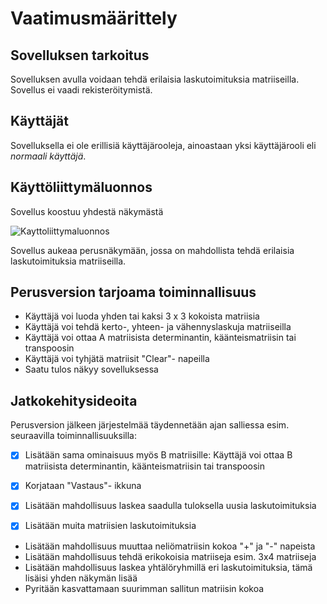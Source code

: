 # Vaatimusmäärittely

## Sovelluksen tarkoitus

Sovelluksen avulla voidaan tehdä erilaisia laskutoimituksia matriiseilla. Sovellus ei vaadi rekisteröitymistä.

## Käyttäjät

Sovelluksella ei ole erillisiä käyttäjärooleja, ainoastaan yksi käyttäjärooli eli _normaali käyttäjä_.

## Käyttöliittymäluonnos

Sovellus koostuu yhdestä näkymästä

![Kayttoliittymaluonnos](https://github.com/mhamaril/ot-harjoitustyo/tree/master/dokumentaatio/kayttoliittymaluonnos.jpg)

Sovellus aukeaa perusnäkymään, jossa on mahdollista tehdä erilaisia laskutoimituksia matriiseilla.

## Perusversion tarjoama toiminnallisuus

- Käyttäjä voi luoda yhden tai kaksi 3 x 3 kokoista matriisia
- Käyttäjä voi tehdä kerto-, yhteen- ja vähennyslaskuja matriiseilla
- Käyttäjä voi ottaa A matriisista determinantin, käänteismatriisin tai transpoosin
- Käyttäjä voi tyhjätä matriisit "Clear"- napeilla
- Saatu tulos näkyy sovelluksessa

## Jatkokehitysideoita

Perusversion jälkeen järjestelmää täydennetään ajan salliessa esim. seuraavilla toiminnallisuuksilla:
- [x] Lisätään sama ominaisuus myös B matriisille: Käyttäjä voi ottaa B matriisista determinantin, käänteismatriisin tai transpoosin

- [x] Korjataan "Vastaus"- ikkuna

- [x] Lisätään mahdollisuus laskea saadulla tuloksella uusia laskutoimituksia

- [x] Lisätään muita matriisien laskutoimituksia

- Lisätään mahdollisuus muuttaa neliömatriisin kokoa "+" ja "-" napeista
- Lisätään mahdollisuus tehdä erikokoisia matriiseja esim. 3x4 matriiseja
- Lisätään mahdollisuus laskea yhtälöryhmillä eri laskutoimituksia, tämä lisäisi yhden näkymän lisää
- Pyritään kasvattamaan suurimman sallitun matriisin kokoa


